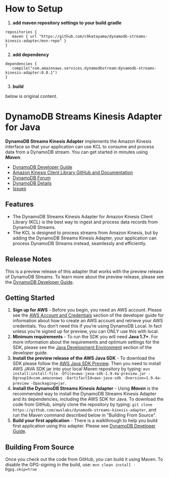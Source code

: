 # How to Setup

1. **add maven repository settings to your build.gradle**
```
repositories {
   maven { url "https://github.com/c9katayama/dynamodb-streams-kinesis-adapter/mvn-repo" }
}
```
2. **add dependency**
```
dependencies {
   compile("com.amazonaws.services.dynamodbstream:dynamodb-streams-kinesis-adapter:0.0.1")
}  
``` 
3. **build**


below is original content.
# DynamoDB Streams Kinesis Adapter for Java

**DynamoDB Streams Kinesis Adapter** implements the Amazon Kinesis interface so that your application can use KCL to consume and process data from a DynamoDB stream. You can get started in minutes using ***Maven***.

* [DynamoDB Developer Guide][docs-dynamodb-streams]
* [Amazon Kinesis Client Library GitHub and Documentation][docs-kcl]
* [DynamoDB Forum][dynamodb-forum]
* [DynamoDB Details][dynamodb-details]
* [Issues][adapter-issues] 

## Features

* The DynamoDB Streams Kinesis Adapter for Amazon Kinesis Client Library (KCL) is the best way to ingest and process data records from DynamoDB Streams.
* The KCL is designed to process streams from Amazon Kinesis, but by adding the DynamoDB Streams Kinesis Adapter, your application can process DynamoDB Streams instead, seamlessly and efficiently.

## Release Notes
This is a preview release of this adapter that works with the preview release of DynamoDB Streams. To learn more about the preview release, please see the [DynamoDB Developer Guide][docs-dynamodb-streams].

## Getting Started

1. **Sign up for AWS** - Before you begin, you need an AWS account. Please see the [AWS Account and Credentials][docs-signup] section of the developer guide for information about how to create an AWS account and retrieve your AWS credentials. You don’t need this if you’re using DynamoDB Local.  In fact unless you’re signed up for preview, you can ONLY use this with local. 
1. **Minimum requirements** - To run the SDK you will need **Java 1.7+**. For more information about the requirements and optimum settings for the SDK, please see the [Java Development Environment][docs-signup] section of the developer guide.
1. **Install the preview release of the AWS Java SDK** - To download the SDK please follow the [AWS Java SDK Preview][sdk]. Then you need to install AWS JAVA SDK jar into your local Maven repository by typing: `mvn install:install-file -Dfile=aws-java-sdk-1.9.4a-preview.jar -DgroupId=com.amazonaws -DartifactId=aws-java-sdk -Dversion=1.9.4a-preview -Dpackaging=jar`.
1. **Install the DynamoDB Streams Kinesis Adapter** - Using ***Maven*** is the recommended way to install the DynamoDB Streams Kinesis Adapter and its dependencies, including the AWS SDK for Java.  To download the code from GitHub, simply clone the repository by typing: `git clone https://github.com/awslabs/dynamodb-streams-kinesis-adapter`, and run the Maven command described below in "Building From Source".
1. **Build your first application** - There is a walkthrough to help you build first application using this adapter. Please see [DynamoDB Developer Guide][docs-dynamodb-streams].   

## Building From Source

Once you check out the code from GitHub, you can build it using Maven.  To disable the GPG-signing in the build, use: `mvn clean install -Dgpg.skip=true`

[docs-dynamodb-streams]: http://docs.aws.amazon.com/amazondynamodb/latest/developerguide/Streams.html
[docs-kcl]: https://github.com/awslabs/amazon-kinesis-client
[dynamodb-forum]: http://developer.amazonwebservices.com/connect/forum.jspa?forumID=70 
[dynamodb-details]: http://aws.amazon.com/dynamodb
[adapter-issues]: https://github.com/awslabs/dynamodb-streams-kinesis-adapter/issues
[sdk]: http://dynamodb-preview.s3-website-us-west-2.amazonaws.com/aws-java-sdk-latest-preview.zip
[docs-signup]: http://docs.aws.amazon.com/AWSSdkDocsJava/latest/DeveloperGuide/java-dg-setup.html
